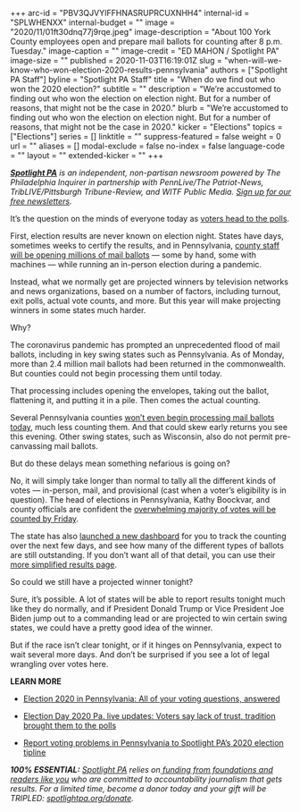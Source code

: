 +++
arc-id = "PBV3QJVYIFFHNASRUPRCUXNHH4"
internal-id = "SPLWHENXX"
internal-budget = ""
image = "2020/11/01ft30dnq77j9rqe.jpeg"
image-description = "About 100 York County employees open and prepare mail ballots for counting after 8 p.m. Tuesday."
image-caption = ""
image-credit = "ED MAHON / Spotlight PA"
image-size = ""
published = 2020-11-03T16:19:01Z
slug = "when-will-we-know-who-won-election-2020-results-pennsylvania"
authors = ["Spotlight PA Staff"]
byline = "Spotlight PA Staff"
title = "When do we find out who won the 2020 election?"
subtitle = ""
description = "We’re accustomed to finding out who won the election on election night. But for a number of reasons, that might not be the case in 2020."
blurb = "We’re accustomed to finding out who won the election on election night. But for a number of reasons, that might not be the case in 2020."
kicker = "Elections"
topics = ["Elections"]
series = []
linktitle = ""
suppress-featured = false
weight = 0
url = ""
aliases = []
modal-exclude = false
no-index = false
language-code = ""
layout = ""
extended-kicker = ""
+++

<a href="https://www.spotlightpa.org/"><i><b>Spotlight PA</b></i></a><i> is an independent, non-partisan newsroom powered by The Philadelphia Inquirer in partnership with PennLive/The Patriot-News, TribLIVE/Pittsburgh Tribune-Review, and WITF Public Media. </i><a href="https://www.spotlightpa.org/newsletters"><i>Sign up for our free newsletters</i></a><i>.</i>

It’s the question on the minds of everyone today as <a href="https://www.spotlightpa.org/news/2020/11/pennsylvania-2020-election-live-blog-updates-donald-trump-joe-biden/">voters head to the polls</a>.

First, election results are never known on election night. States have days, sometimes weeks to certify the results, and in Pennsylvania, <a href="https://www.spotlightpa.org/news/2020/10/pennsylvania-election-county-officials-stress-misinformation-anger/">county staff will be opening millions of mail ballots</a> — some by hand, some with machines — while running an in-person election during a pandemic.

Instead, what we normally get are projected winners by television networks and news organizations, based on a number of factors, including turnout, exit polls, actual vote counts, and more. But this year will make projecting winners in some states much harder.

Why?

The coronavirus pandemic has prompted an unprecedented flood of mail ballots, including in key swing states such as Pennsylvania. As of Monday, more than 2.4 million mail ballots had been returned in the commonwealth. But counties could not begin processing them until today.

That processing includes opening the envelopes, taking out the ballot, flattening it, and putting it in a pile. Then comes the actual counting.

<script src="https://www.spotlightpa.org/embed.js" async></script><div data-spl-embed-version="1" data-spl-src="https://www.spotlightpa.org/embeds/donate/?teaser_text=Spotlight%20PA%20provides%20essential%2C%20public-service%20journalism%20about%20Pennsylvania%20thank%20to%20readers%20like%20you.%20For%20a%20limited%20time%2C%20become%20a%20member%20and%20your%20contribution%20will%20be%20TRIPLED.&cta_text=YES%2C%20TRIPLE%20MY%20GIFT&eyebrow_text=BECOME%20A%20MEMBER"></div>

Several Pennsylvania counties <a href="https://www.spotlightpa.org/news/2020/11/pa-election-2020-mail-ballots-precanvassing/">won’t even begin processing mail ballots today</a>, much less counting them. And that could skew early returns you see this evening. Other swing states, such as Wisconsin, also do not permit pre-canvassing mail ballots.

But do these delays mean something nefarious is going on?

No, it will simply take longer than normal to tally all the different kinds of votes — in-person, mail, and provisional (cast when a voter’s eligibility is in question). The head of elections in Pennsylvania, Kathy Boockvar, and county officials are confident the <a href="https://www.spotlightpa.org/news/2020/10/pa-kathy-boockvar-election-results-timely-tom-wolf-republicans-precanvassing/">overwhelming majority of votes will be counted by Friday</a>.

The state has also <a href="https://www.votespa.com/About-Elections/Pages/Counting-Dashboard.aspx">launched a new dashboard</a> for you to track the counting over the next few days, and see how many of the different types of ballots are still outstanding. If you don’t want all of that detail, you can use their <a href="https://www.electionreturns.pa.gov/">more simplified results page</a>.

So could we still have a projected winner tonight?

Sure, it’s possible. A lot of states will be able to report results tonight much like they do normally, and if President Donald Trump or Vice President Joe Biden jump out to a commanding lead or are projected to win certain swing states, we could have a pretty good idea of the winner.

But if the race isn’t clear tonight, or if it hinges on Pennsylvania, expect to wait several more days. And don’t be surprised if you see a lot of legal wrangling over votes here.

<b>LEARN MORE</b>

- <a href="https://www.spotlightpa.org/news/2020/10/pa-election-voting-questions-answered-mail-ballot/">Election 2020 in Pennsylvania: All of your voting questions, answered</a>

- <a href="https://www.spotlightpa.org/news/2020/11/pennsylvania-2020-election-live-blog-updates-donald-trump-joe-biden/">Election Day 2020 Pa. live updates: Voters say lack of trust, tradition brought them to the polls</a>

- <a href="https://www.spotlightpa.org/news/2020/10/pa-2020-election-day-voting-problems-machines-ballots-lawsuits/">Report voting problems in Pennsylvania to Spotlight PA’s 2020 election tipline</a>

<i><b>100% ESSENTIAL:</b></i><i> </i><a href="https://www.spotlightpa.org/"><i>Spotlight PA</i></a><i> relies on</i><a href="https://www.spotlightpa.org/support"><i> funding from foundations and readers like you</i></a><i> who are committed to accountability journalism that gets results. For a limited time, become a donor today and your gift will be TRIPLED: </i><a href="http://spotlightpa.org/donate"><i>spotlightpa.org/donate</i></a><i>.</i>
